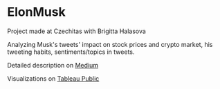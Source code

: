 # ElonMusk
Project made at Czechitas with Brigitta Halasova

Analyzing Musk's tweets' impact on stock prices and crypto market, his tweeting habits, sentiments/topics in tweets.

Detailed description on [Medium](https://medium.com/@brigitta.halasova/inside-the-mind-and-twitter-of-elon-musk-cf2515d80c31)

Visualizations on [Tableau Public](https://public.tableau.com/app/profile/brigitta.halasova/viz/InsidethemindandTwitterofElonMusk/Homepage?publish=yes) 
